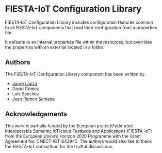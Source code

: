 # FIESTA-IoT Configuration Library
FIESTA-IoT Configuration Library includes configuration features common to all FIESTA-IoT components that read their configuration from a properties file.

It defaults to an internal properties file within the resources, but overrides the properties with an external located in a folder.

## Authors
The FIESTA-IoT Configuration Library component has been written by:

- [Jorge Lanza](https://github.com/jlanza)
- David Gomez
- Luis Sanchez
- [Juan Ramon Santana](https://github.com/juanrasantana)

## Acknowledgements
This work is partially funded by the European project\Federated Interoperable Semantic IoT/cloud Testbeds and Applications (FIESTA-IoT) from the European Union’s Horizon 2020 Programme with the Grant Agreement No. CNECT-ICT-643943. The authors would also like to thank the FIESTA-IoT consortium for the fruitful discussions.

